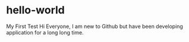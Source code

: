 # hello-world
My First Test
Hi Everyone, I am new to Github but have been developing application for a long long time.
